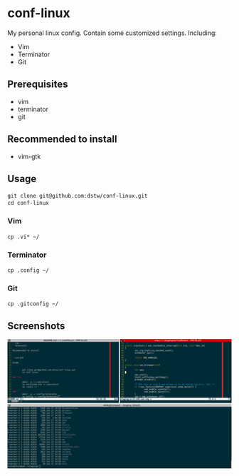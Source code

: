 # conf-linux

My personal linux config. Contain some customized settings. Including:

* Vim
* Terminator
* Git

Prerequisites
-------------

* vim
* terminator
* git

Recommended to install
----------------------

* vim-gtk

Usage
-----

	git clone git@github.com:dstw/conf-linux.git
	cd conf-linux

### Vim

	cp .vi* ~/

### Terminator

	cp .config ~/

### Git
	
	cp .gitconfig ~/

Screenshots
-----------

![terminal](https://github.com/dstw/conf-linux/raw/master/screenshots/terminal.png)
